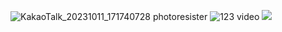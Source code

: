 ![KakaoTalk_20231011_171740728](https://github.com/kim04st/Creative_Engineering/assets/127822697/c07b5f18-fb35-4a34-8dee-f58bc4fb8365)
photoresister
![123](https://github.com/kim04st/Creative_Engineering/assets/127822697/1f85e216-c962-4da8-bfca-806ecd459df2)
video
<img width="{60%}" src="!https://github.com/kim04st/Creative_Engineering/assets/127822697/c07b5f18-fb35-4a34-8dee-f58bc4fb8365">
